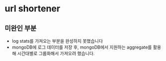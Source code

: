 # url shortener

## 미완인 부분

- log stats를 가져오는 부분을 완성하지 못했습니다
- mongoDB에 로그 데이터를 저장 후, mongoDB에서 지원하는 aggregate를 활용해 시간대별로 그룹화해서 가져오려 했습니다.